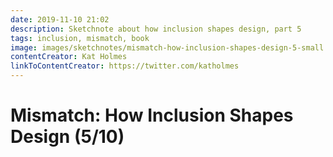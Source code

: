 ```yaml
---
date: 2019-11-10 21:02
description: Sketchnote about how inclusion shapes design, part 5
tags: inclusion, mismatch, book
image: images/sketchnotes/mismatch-how-inclusion-shapes-design-5-small.jpg
contentCreator: Kat Holmes
linkToContentCreator: https://twitter.com/katholmes
---
```


# Mismatch: How Inclusion Shapes Design (5/10)
